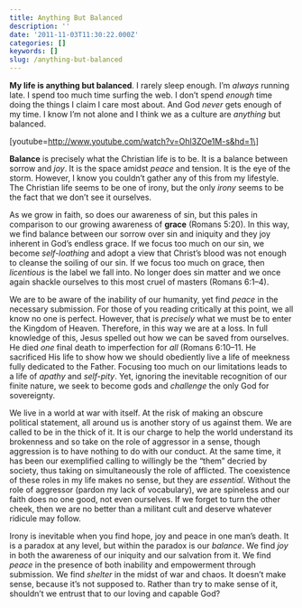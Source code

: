 ```yaml
---
title: Anything But Balanced
description: ''
date: '2011-11-03T11:30:22.000Z'
categories: []
keywords: []
slug: /anything-but-balanced
---
```


**My life is anything but balanced**. I rarely sleep enough. I’m _always_ running late. I spend too much time surfing the web. I don’t spend _enough_ time doing the things I claim I care most about. And God _never_ gets enough of my time. I know I’m not alone and I think we as a culture are _anything_ but balanced.

\[youtube=http://www.youtube.com/watch?v=Ohl3ZOe1M-s&hd=1\]

**Balance** is precisely what the Christian life is to be. It is a balance between sorrow and _joy_. It is the space amidst _peace_ and tension. It is the eye of the storm. However, I know you couldn’t gather any of this from my lifestyle. The Christian life seems to be one of irony, but the only _irony_ seems to be the fact that we don’t see it ourselves.

As we grow in faith, so does our awareness of sin, but this pales in comparison to our growing awareness of **grace** (Romans 5:20). In this way, we find balance between our sorrow over sin and iniquity and they joy inherent in God’s endless grace. If we focus too much on our sin, we become _self-loathing_ and adopt a view that Christ’s blood was not enough to cleanse the soiling of our sin. If we focus too much on grace, then _licentious_ is the label we fall into. No longer does sin matter and we once again shackle ourselves to this most cruel of masters (Romans 6:1–4).

We are to be aware of the inability of our humanity, yet find _peace_ in the necessary submission. For those of you reading critically at this point, we all know no one is perfect. However, that is _precisely_ what we must be to enter the Kingdom of Heaven. Therefore, in this way we are at a loss. In full knowledge of this, Jesus spelled out how we can be saved from ourselves. He died _one_ final death to imperfection for _all_ (Romans 6:10–11. He sacrificed His life to show how we should obediently live a life of meekness fully dedicated to the Father. Focusing too much on our limitations leads to a life of _apathy_ and _self-pity_. Yet, ignoring the inevitable recognition of our finite nature, we seek to become gods and _challenge_ the only God for sovereignty.

We live in a world at war with itself. At the risk of making an obscure political statement, all around us is another story of us against them. We are called to be in the thick of it. It is our charge to help the world understand its brokenness and so take on the role of aggressor in a sense, though aggression is to have nothing to do with our conduct. At the same time, it has been our exemplified calling to willingly be the “them” decried by society, thus taking on simultaneously the role of afflicted. The coexistence of these roles in my life makes no sense, but they are _essential_. Without the role of aggressor (pardon my lack of vocabulary), we are spineless and our faith does no one good, not even ourselves. If we forget to turn the other cheek, then we are no better than a militant cult and deserve whatever ridicule may follow.

Irony is inevitable when you find hope, joy and peace in one man’s death. It is a paradox at any level, but within the paradox is our _balance_. We find _joy_ in both the awareness of our iniquity and our salvation from it. We find _peace_ in the presence of both inability and empowerment through submission. We find _shelter_ in the midst of war and chaos. It doesn’t make sense, because it’s not supposed to. Rather than try to make sense of it, shouldn’t we entrust that to our loving and capable God?